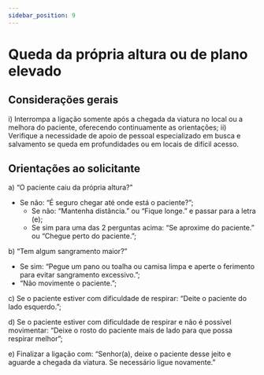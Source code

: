 ```yaml
---
sidebar_position: 9
---
```


# Queda da própria altura ou de plano elevado

## Considerações gerais

i) Interrompa a ligação somente após a chegada da viatura no local ou a melhora do paciente, oferecendo continuamente as orientações;
ii) Verifique a necessidade de apoio de pessoal especializado em busca e salvamento se queda em profundidades ou em locais de difícil acesso.

## Orientações ao solicitante

a) “O paciente caiu da própria altura?”
   - Se não: “É seguro chegar até onde está o paciente?”;
     - Se não: “Mantenha distância.” ou “Fique longe.” e passar para a letra (e);
     - Se sim para uma das 2 perguntas acima: “Se aproxime do paciente.” ou “Chegue perto do paciente.”;

b) “Tem algum sangramento maior?”
   - Se sim: “Pegue um pano ou toalha ou camisa limpa e aperte o ferimento para evitar sangramento excessivo.”;
   - “Não movimente o paciente.”;

c) Se o paciente estiver com dificuldade de respirar: “Deite o paciente do lado esquerdo.”;

d) Se o paciente estiver com dificuldade de respirar e não é possível movimentar: “Deixe o rosto do paciente mais de lado para que possa respirar melhor”;

e) Finalizar a ligação com: “Senhor(a), deixe o paciente desse jeito e aguarde a chegada da viatura. Se necessário ligue novamente.”
